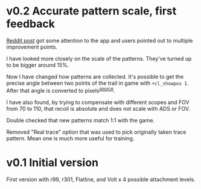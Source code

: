 # v0.2 Accurate pattern scale, first feedback

[Reddit post](https://www.reddit.com/r/apexlegends/comments/mosk0l/i_have_created_an_app_to_practice_recoils) got some attention to the app and users pointed out to multiple improvement points.

I have looked more closely on the scale of the patterns. They've turned up to be bigger around 15%.

Now I have changed how patterns are collected. It's possible to get the precise angle between two points of the trail in game with `+cl_showpos 1`. After that angle is converted to pixels<sup>[source](http://vergeofapathy.com/mouse-sensitivity-apex/)</sup>. 

I have also found, by trying to compensate with different scopes and FOV from 70 to 110, that recoil is absolute and does not scale with ADS or FOV.

Double checked that new patterns match 1:1 with the game.

Removed "Real trace" option that was used to pick originally taken trace pattern. Mean one is much more useful for training.

# v0.1 Initial version

First version with r99, r301, Flatline, and Volt x 4 possible attachment levels.